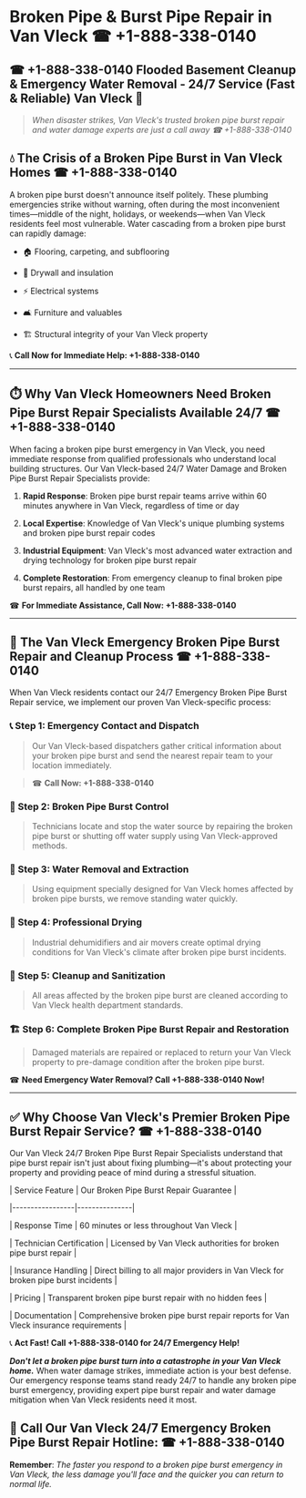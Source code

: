 # Broken Pipe & Burst Pipe Repair in Van Vleck ☎ +1-888-338-0140  
## ☎ +1-888-338-0140 Flooded Basement Cleanup & Emergency Water Removal - 24/7 Service (Fast & Reliable) Van Vleck 🚨  

> *When disaster strikes, Van Vleck's trusted broken pipe burst repair and water damage experts are just a call away ☎ +1-888-338-0140*  

## 💧 The Crisis of a Broken Pipe Burst in Van Vleck Homes ☎ +1-888-338-0140  

A broken pipe burst doesn't announce itself politely. These plumbing emergencies strike without warning, often during the most inconvenient times—middle of the night, holidays, or weekends—when Van Vleck residents feel most vulnerable. Water cascading from a broken pipe burst can rapidly damage:  

* 🏠 Flooring, carpeting, and subflooring  
* 🧱 Drywall and insulation  
* ⚡ Electrical systems  
* 🛋️ Furniture and valuables  
* 🏗️ Structural integrity of your Van Vleck property  

📞 **Call Now for Immediate Help: +1-888-338-0140**  

---  

## ⏱️ Why Van Vleck Homeowners Need Broken Pipe Burst Repair Specialists Available 24/7 ☎ +1-888-338-0140  

When facing a broken pipe burst emergency in Van Vleck, you need immediate response from qualified professionals who understand local building structures. Our Van Vleck-based 24/7 Water Damage and Broken Pipe Burst Repair Specialists provide:  

1. **Rapid Response**: Broken pipe burst repair teams arrive within 60 minutes anywhere in Van Vleck, regardless of time or day  
2. **Local Expertise**: Knowledge of Van Vleck's unique plumbing systems and broken pipe burst repair codes  
3. **Industrial Equipment**: Van Vleck's most advanced water extraction and drying technology for broken pipe burst repair  
4. **Complete Restoration**: From emergency cleanup to final broken pipe burst repairs, all handled by one team  

☎ **For Immediate Assistance, Call Now: +1-888-338-0140**  

---  

## 🔧 The Van Vleck Emergency Broken Pipe Burst Repair and Cleanup Process ☎ +1-888-338-0140  

When Van Vleck residents contact our 24/7 Emergency Broken Pipe Burst Repair service, we implement our proven Van Vleck-specific process:  

### 📞 Step 1: Emergency Contact and Dispatch  
> Our Van Vleck-based dispatchers gather critical information about your broken pipe burst and send the nearest repair team to your location immediately.  
> ☎ **Call Now: +1-888-338-0140**  

### 🚿 Step 2: Broken Pipe Burst Control  
> Technicians locate and stop the water source by repairing the broken pipe burst or shutting off water supply using Van Vleck-approved methods.  

### 🌊 Step 3: Water Removal and Extraction  
> Using equipment specially designed for Van Vleck homes affected by broken pipe bursts, we remove standing water quickly.  

### 💨 Step 4: Professional Drying  
> Industrial dehumidifiers and air movers create optimal drying conditions for Van Vleck's climate after broken pipe burst incidents.  

### 🧼 Step 5: Cleanup and Sanitization  
> All areas affected by the broken pipe burst are cleaned according to Van Vleck health department standards.  

### 🏗️ Step 6: Complete Broken Pipe Burst Repair and Restoration  
> Damaged materials are repaired or replaced to return your Van Vleck property to pre-damage condition after the broken pipe burst.  

☎ **Need Emergency Water Removal? Call +1-888-338-0140 Now!**  

---  

## ✅ Why Choose Van Vleck's Premier Broken Pipe Burst Repair Service? ☎ +1-888-338-0140  

Our Van Vleck 24/7 Broken Pipe Burst Repair Specialists understand that pipe burst repair isn't just about fixing plumbing—it's about protecting your property and providing peace of mind during a stressful situation.  

| Service Feature | Our Broken Pipe Burst Repair Guarantee |  
|-----------------|---------------|  
| Response Time | 60 minutes or less throughout Van Vleck |  
| Technician Certification | Licensed by Van Vleck authorities for broken pipe burst repair |  
| Insurance Handling | Direct billing to all major providers in Van Vleck for broken pipe burst incidents |  
| Pricing | Transparent broken pipe burst repair with no hidden fees |  
| Documentation | Comprehensive broken pipe burst repair reports for Van Vleck insurance requirements |  

📞 **Act Fast! Call +1-888-338-0140 for 24/7 Emergency Help!**  

***Don't let a broken pipe burst turn into a catastrophe in your Van Vleck home.*** When water damage strikes, immediate action is your best defense. Our emergency response teams stand ready 24/7 to handle any broken pipe burst emergency, providing expert pipe burst repair and water damage mitigation when Van Vleck residents need it most.  

## 📱 Call Our Van Vleck 24/7 Emergency Broken Pipe Burst Repair Hotline: ☎ +1-888-338-0140  

**Remember**: *The faster you respond to a broken pipe burst emergency in Van Vleck, the less damage you'll face and the quicker you can return to normal life.*